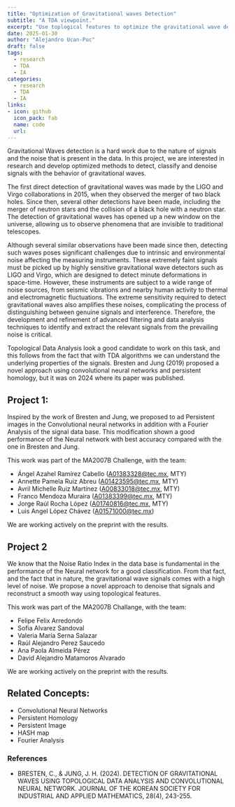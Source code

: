 ```yaml
---
title: "Optimization of Gravitational waves Detection"
subtitle: "A TDA viewpoint."
excerpt: "Use toplogical features to optimize the gravitational wave detection."
date: 2025-01-30
author: "Alejandro Ucan-Puc"
draft: false
tags:
  - research
  - TDA
  - IA
categories:
  - research
  - TDA
  - IA
links:
- icon: github
  icon_pack: fab
  name: code
  url: 
---
```


Gravitational Waves detection is a hard work due to the nature of signals and the noise that is present in the data. In this project, we are interested in research and develop optimized methods to detect, classify and denoise signals with the behavior of gravitational waves.


The first direct detection of gravitational waves was made by the LIGO and Virgo collaborations in 2015, when they observed the merger of two black holes. Since then, several other detections have been made, including the merger of neutron stars and the collision of a black hole with a neutron star. The detection of gravitational waves has opened up a new window on the universe, allowing us to observe phenomena that are invisible to traditional telescopes.

Although several similar observations have been made since then, detecting such waves poses significant challenges due to intrinsic and environmental noise affecting the measuring instruments. These extremely faint signals must be picked up by highly sensitive gravitational wave detectors such as LIGO and Virgo, which are designed to detect minute deformations in space-time. However, these instruments are subject to a wide range of noise sources, from seismic vibrations and nearby human activity to thermal and electromagnetic fluctuations. The extreme sensitivity required to detect gravitational waves also amplifies these noises, complicating the process of distinguishing between genuine signals and interference. Therefore, the development and refinement of advanced filtering and data analysis techniques to identify and extract the relevant signals from the prevailing noise is critical. 

Topological Data Analysis look a good candidate to work on this task, and this follows from the fact that with TDA algorithms we can understand the underlying properties of the signals. Bresten and Jung (2019) proposed a novel approach using convolutional neural networks and persistent homology, but it was on 2024 where its paper was published. 

## Project 1: 

Inspired by the work of Bresten and Jung, we proposed to ad Persistent images in the Convolutional neural networks in addition with a Fourier Analysis of the signal data base. This modification shown a good performance of the Neural network with best accuracy compared with the one in Bresten and Jung.

This work was part of the MA2007B Challenge, with the team:

* Ángel Azahel Ramírez Cabello (A01383328@tec.mx, MTY)
* Annette Pamela Ruiz Abreu (A01423595@tec.mx, MTY)
* Avril Michelle Ruiz Martínez (A00833018@tec.mx, MTY)
* Franco Mendoza Muraira (A01383399@tec.mx, MTY)
* Jorge Raúl Rocha López (A01740816@tec.mx, MTY)
* Luis Angel López Chávez (A01571000@tec.mx)

We are working actively on the preprint with the results.

## Project 2

We know that the Noise Ratio Index in the data base is fundamental in the performance of the Neural network for a good classification. From that fact, and the fact that in nature, the gravitational wave signals comes with a high level of noise. We propose a novel approach to denoise that signals and reconstruct a smooth way using topological features.

This work was part of the MA2007B Challange, with the team:

* Felipe Felix Arredondo
* Sofia Alvarez Sandoval
* Valeria María Serna Salazar
* Raúl Alejandro Perez Saucedo
* Ana Paola Almeida Pérez
* David Alejandro Matamoros Alvarado


We are working actively on the preprint with the results.

## Related Concepts:

* Convolutional Neural Networks
* Persistent Homology
* Persistent Image
* HASH map
* Fourier Analysis


### References

* BRESTEN, C., & JUNG, J. H. (2024). DETECTION OF GRAVITATIONAL WAVES USING TOPOLOGICAL DATA ANALYSIS AND CONVOLUTIONAL NEURAL NETWORK. JOURNAL OF THE KOREAN SOCIETY FOR INDUSTRIAL AND APPLIED MATHEMATICS, 28(4), 243-255.
